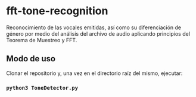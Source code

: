 # fft-tone-recognition
Reconocimiento de las vocales emitidas, así como su diferenciación de género por medio del análisis del archivo de audio aplicando principios del Teorema de Muestreo y FFT.

## Modo de uso
Clonar el repositorio y, una vez en el directorio raíz del mismo, ejecutar:
### `python3 ToneDetector.py`
